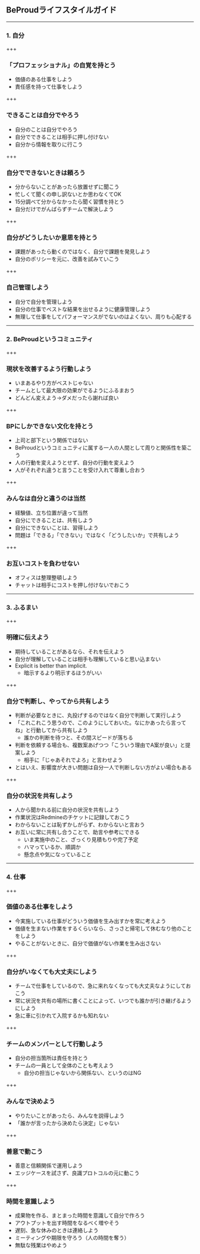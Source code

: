 ## BeProudライフスタイルガイド

---

### 1. 自分

+++

### 「プロフェッショナル」の自覚を持とう

* 価値のある仕事をしよう
* 責任感を持って仕事をしよう

+++

### できることは自分でやろう

* 自分のことは自分でやろう
* 自分でできることは相手に押し付けない
* 自分から情報を取りに行こう

+++

### 自分でできないときは頼ろう

* 分からないことがあったら放置せずに聞こう
* 忙しくて聞くの申し訳ないとか思わなくてOK
* 15分調べて分からなかったら聞く習慣を持とう
* 自分だけでがんばらずチームで解決しよう

+++

### 自分がどうしたいか意思を持とう

* 課題があったら動くのではなく、自分で課題を発見しよう
* 自分のポリシーを元に、改善を試みていこう

+++

### 自己管理しよう

* 自分で自分を管理しよう
* 自分の仕事でベストな結果を出せるように健康管理しよう
* 無理して仕事をしてパフォーマンスがでないのはよくない、周りも心配する

---

### 2. BeProudというコミュニティ

+++

### 現状を改善するよう行動しよう

* いまあるやり方がベストじゃない
* チームとして最大限の効果がでるようにふるまおう
* どんどん変えよう→ダメだったら謝れば良い

+++

### BPにしかできない文化を持とう

* 上司と部下という関係ではない
* BeProudというコミュニティに属する一人の人間として周りと関係性を築こう
* 人の行動を変えようとせず、自分の行動を変えよう
* 人がそれぞれ違うと言うことを受け入れて尊重し合おう

+++

### みんなは自分と違うのは当然

* 経験値、立ち位置が違って当然
* 自分にできることは、共有しよう
* 自分にできないことは、習得しよう
* 問題は「できる」「できない」ではなく「どうしたいか」で共有しよう

+++

### お互いコストを負わせない

* オフィスは整理整頓しよう
* チャットは相手にコストを押し付けないでおこう

---

### 3. ふるまい

+++

### 明確に伝えよう

* 期待していることがあるなら、それを伝えよう
* 自分が理解していることは相手も理解していると思い込まない
* Explicit is better than implicit.
  * 暗示するより明示するほうがいい

+++

### 自分で判断し、やってから共有しよう

* 判断が必要なときに、丸投げするのではなく自分で判断して実行しよう
* 「これこれこう思うので、このようにしておいた。なにかあったら言ってね」と行動してから共有しよう
  * 誰かの判断を待つと、その間スピードが落ちる
* 判断を依頼する場合も、複数案あげつつ「こういう理由でA案が良い」と提案しよう
  * 相手に「じゃあそれでよろ」と言わせよう
* とはいえ、影響度が大きい問題は自分一人で判断しない方がよい場合もある

+++

### 自分の状況を共有しよう

* 人から聞かれる前に自分の状況を共有しよう
* 作業状況はRedmineのチケットに記録しておこう
* わからないことは恥ずかしがらず、わからないと言おう
* お互いに常に共有し合うことで、助言や参考にできる
  * いま実施中のこと、ざっくり見積もりや完了予定
  * ハマっているか、順調か
  * 懸念点や気になっていること

---

### 4. 仕事

+++

### 価値のある仕事をしよう

* 今実施している仕事がどういう価値を生み出すかを常に考えよう
* 価値を生まない作業をするくらいなら、さっさと帰宅して休むなり他のことをしよう
* やることがないときに、自分で価値がない作業を生み出さない

+++

### 自分がいなくても大丈夫にしよう

* チームで仕事をしているので、急に来れなくなっても大丈夫なようにしておこう
* 常に状況を共有の場所に書くことによって、いつでも誰かが引き継げるようにしよう
* 急に車に引かれて入院するかも知れない

+++

### チームのメンバーとして行動しよう

* 自分の担当箇所は責任を持とう
* チームの一員として全体のことも考えよう
  * 自分の担当じゃないから関係ない、というのはNG

+++

### みんなで決めよう

* やりたいことがあったら、みんなを説得しよう
* 「誰かが言ったから決めたら決定」じゃない

+++

### 善意で動こう

* 善意と信頼関係で運用しよう
* エッジケースを試さず、良識プロトコルの元に動こう

+++

### 時間を意識しよう

* 成果物を作る、まとまった時間を意識して自分で作ろう
* アウトプットを出す時間をなるべく増やそう
* 遅刻、急な休みのときは連絡しよう
* ミーティングや期限を守ろう（人の時間を奪う）
* 無駄な残業はやめよう

